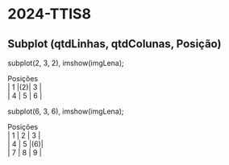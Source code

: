# 2024-TTIS8
## Subplot (qtdLinhas, qtdColunas, Posição)



subplot(2, 3, 2), imshow(imgLena);<br>

Posições<br>
| 1 |(2)| 3 | <br>
| 4 | 5 | 6 |

subplot(6, 3, 6), imshow(imgLena);<br>

Posições<br>
| 1 | 2 | 3 | <br>
| 4 | 5 |(6)| <br>
| 7 | 8 | 9 |




